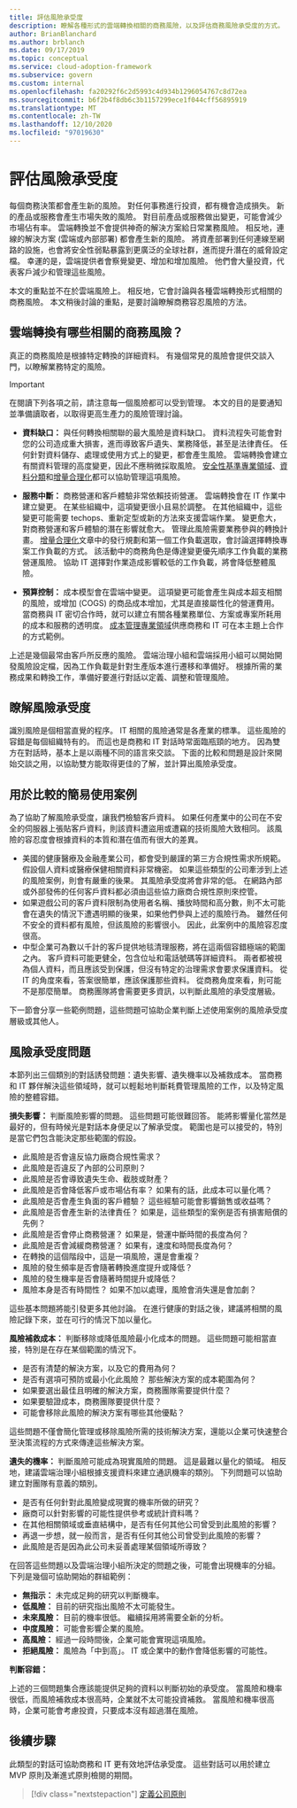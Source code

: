 ```yaml
---
title: 評估風險承受度
description: 瞭解各種形式的雲端轉換相關的商務風險，以及評估商務風險承受度的方式。
author: BrianBlanchard
ms.author: brblanch
ms.date: 09/17/2019
ms.topic: conceptual
ms.service: cloud-adoption-framework
ms.subservice: govern
ms.custom: internal
ms.openlocfilehash: fa20292f6c2d5993c4d934b1296054767c8d72ea
ms.sourcegitcommit: b6f2b4f8db6c3b1157299ece1f044cff56895919
ms.translationtype: MT
ms.contentlocale: zh-TW
ms.lasthandoff: 12/10/2020
ms.locfileid: "97019630"
---
```

# <a name="evaluate-risk-tolerance"></a>評估風險承受度

每個商務決策都會產生新的風險。 對任何事務進行投資，都有機會造成損失。 新的產品或服務會產生市場失敗的風險。 對目前產品或服務做出變更，可能會減少市場佔有率。 雲端轉換並不會提供神奇的解決方案給日常業務風險。 相反地，連線的解決方案 (雲端或內部部署) 都會產生新的風險。 將資產部署到任何連線至網路的設施，也會將安全性弱點暴露到更廣泛的全球社群，進而提升潛在的威脅設定檔。 幸運的是，雲端提供者會察覺變更、增加和增加風險。 他們會大量投資，代表客戶減少和管理這些風險。

本文的重點並不在於雲端風險上。 相反地，它會討論與各種雲端轉換形式相關的商務風險。 本文稍後討論的重點，是要討論瞭解商務容忍風險的方法。

## <a name="what-business-risks-are-associated-with-a-cloud-transformation"></a>雲端轉換有哪些相關的商務風險？

真正的商務風險是根據特定轉換的詳細資料。 有幾個常見的風險會提供交談入門，以瞭解業務特定的風險。

> [!IMPORTANT]
> 在閱讀下列各項之前，請注意每一個風險都可以受到管理。 本文的目的是要通知並準備讀取者，以取得更高生產力的風險管理討論。

- **資料缺口：** 與任何轉換相關聯的最大風險是資料缺口。 資料流程失可能會對您的公司造成重大損害，進而導致客戶遺失、業務降低，甚至是法律責任。 任何針對資料儲存、處理或使用方式上的變更，都會產生風險。 雲端轉換會建立有關資料管理的高度變更，因此不應稍微採取風險。 [安全性基準專業領域](../security-baseline/index.md)、[資料分類](./data-classification.md)和[增量合理化](../../digital-estate/rationalize.md#incremental-rationalization)都可以協助管理這項風險。

- **服務中斷：** 商務營運和客戶體驗非常依賴技術營運。 雲端轉換會在 IT 作業中建立變更。 在某些組織中，這項變更很小且易於調整。 在其他組織中，這些變更可能需要 techops、重新定型或新的方法來支援雲端作業。 變更愈大，對商務營運和客戶體驗的潛在影響就愈大。 管理此風險需要業務參與的轉換計畫。 [增量合理化](../../digital-estate/rationalize.md#incremental-rationalization)文章中的發行規劃和第一個工作負載選取，會討論選擇轉換專案工作負載的方式。 該活動中的商務角色是傳達變更優先順序工作負載的業務營運風險。 協助 IT 選擇對作業造成影響較低的工作負載，將會降低整體風險。

- **預算控制：** 成本模型會在雲端中變更。 這項變更可能會產生與成本超支相關的風險，或增加 (COGS) 的商品成本增加，尤其是直接屬性化的營運費用。 當商務與 IT 密切合作時，就可以建立有關各種業務單位、方案或專案所耗用的成本和服務的透明度。 [成本管理專業領域](../cost-management/index.md)供應商務和 IT 可在本主題上合作的方式範例。

上述是幾個最常由客戶所反應的風險。 雲端治理小組和雲端採用小組可以開始開發風險設定檔，因為工作負載是針對生產版本進行遷移和準備好。 根據所需的業務成果和轉換工作，準備好要進行對話以定義、調整和管理風險。

## <a name="understand-risk-tolerance"></a>瞭解風險承受度

識別風險是個相當直覺的程序。 IT 相關的風險通常是各產業的標準。 這些風險的容錯是每個組織特有的。 而這也是商務和 IT 對話時常面臨瓶頸的地方。 因為雙方在對話時，基本上是以兩種不同的語言來交談。 下面的比較和問題是設計來開始交談之用，以協助雙方能取得更佳的了解，並計算出風險承受度。

## <a name="simple-use-case-for-comparison"></a>用於比較的簡易使用案例

為了協助了解風險承受度，讓我們檢驗客戶資料。 如果任何產業中的公司在不安全的伺服器上張貼客戶資料，則該資料遭盜用或遭竊的技術風險大致相同。 該風險的容忍度會根據資料的本質和潛在值而有很大的差異。

- 美國的健康醫療及金融產業公司，都會受到嚴謹的第三方合規性需求所規範。 假設個人資料或醫療保健相關資料非常機密。 如果這些類型的公司牽涉到上述的風險案例，則會有嚴重的後果。 其風險承受度將會非常的低。 在網路內部或外部發佈的任何客戶資料都必須由這些協力廠商合規性原則來控管。
- 如果遊戲公司的客戶資料限制為使用者名稱、播放時間和高分數，則不太可能會在遺失的情況下遭遇明顯的後果，如果他們參與上述的風險行為。 雖然任何不安全的資料都有風險，但該風險的影響很小。 因此，此案例中的風險容忍度很高。
- 中型企業可為數以千計的客戶提供地毯清理服務，將在這兩個容錯極端的範圍之內。 客戶資料可能更健全，包含位址和電話號碼等詳細資料。 兩者都被視為個人資料，而且應該受到保護，但沒有特定的治理需求會要求保護資料。 從 IT 的角度來看，答案很簡單，應該保護那些資料。 從商務角度來看，則可能不是那麼簡單。 商務團隊將會需要更多資訊，以判斷此風險的承受度層級。

下一節會分享一些範例問題，這些問題可協助企業判斷上述使用案例的風險承受度層級或其他人。

## <a name="risk-tolerance-questions"></a>風險承受度問題

本節列出三個類別的對話誘發問題：遺失影響、遺失機率以及補救成本。 當商務和 IT 夥伴解決這些領域時，就可以輕鬆地判斷耗費管理風險的工作，以及特定風險的整體容錯。

**損失影響：** 判斷風險影響的問題。 這些問題可能很難回答。 能將影響量化當然是最好的，但有時候光是對話本身便足以了解承受度。 範圍也是可以接受的，特別是當它們包含能決定那些範圍的假設。

- 此風險是否會違反協力廠商合規性需求？
- 此風險是否違反了內部的公司原則？
- 此風險是否會導致遺失生命、截肢或財產？
- 此風險是否會降低客戶或市場佔有率？ 如果有的話，此成本可以量化嗎？
- 此風險是否會產生負面的客戶體驗？ 這些經驗可能會影響銷售或收益嗎？
- 此風險是否會產生新的法律責任？ 如果是，這些類型的案例是否有損害賠償的先例？
- 此風險是否會停止商務營運？ 如果是，營運中斷時間的長度為何？
- 此風險是否會減緩商務營運？ 如果有，速度和時間長度為何？
- 在轉換的這個階段中，這是一項風險，還是會重複？
- 風險的發生頻率是否會隨著轉換進度提升或降低？
- 風險的發生機率是否會隨著時間提升或降低？
- 風險本身是否有時間性？ 如果不加以處理，風險會消失還是會加劇？

這些基本問題將能引發更多其他討論。 在進行健康的對話之後，建議將相關的風險記錄下來，並在可行的情況下加以量化。

**風險補救成本：** 判斷移除或降低風險最小化成本的問題。 這些問題可能相當直接，特別是在存在某個範圍的情況下。

- 是否有清楚的解決方案，以及它的費用為何？
- 是否有選項可預防或最小化此風險？ 那些解決方案的成本範圍為何？
- 如果要選出最佳且明確的解決方案，商務團隊需要提供什麼？
- 如果要驗證成本，商務團隊要提供什麼？
- 可能會移除此風險的解決方案有哪些其他優點？

這些問題不僅會簡化管理或移除風險所需的技術解決方案，還能以企業可快速整合至決策流程的方式來傳達這些解決方案。

**遺失的機率：** 判斷風險可能成為現實風險的問題。 這是最難以量化的領域。 相反地，建議雲端治理小組根據支援資料來建立通訊機率的類別。 下列問題可以協助建立對團隊有意義的類別。

- 是否有任何針對此風險變成現實的機率所做的研究？
- 廠商可以針對影響的可能性提供參考或統計資料嗎？
- 在其他相關領域或垂直結構中，是否有任何其他公司曾受到此風險的影響？
- 再退一步想，就一般而言，是否有任何其他公司曾受到此風險的影響？
- 此風險是否是因為此公司未妥善處理某個領域所導致？

在回答這些問題以及雲端治理小組所決定的問題之後，可能會出現機率的分組。 下列是幾個可協助開始的群組範例：

- **無指示：** 未完成足夠的研究以判斷機率。
- **低風險：** 目前的研究指出風險不太可能發生。
- **未來風險：** 目前的機率很低。 繼續採用將需要全新的分析。
- **中度風險：** 可能會影響企業的風險。
- **高風險：** 經過一段時間後，企業可能會實現這項風險。
- **拒絕風險：** 風險為「中到高」。 IT 或企業中的動作會降低影響的可能性。

**判斷容錯：**

上述的三個問題集合應該能提供足夠的資料以判斷初始的承受度。 當風險和機率很低，而風險補救成本很高時，企業就不太可能投資補救。 當風險和機率很高時，企業可能會考慮投資，只要成本沒有超過潛在風險。

## <a name="next-steps"></a>後續步驟

此類型的對話可協助商務和 IT 更有效地評估承受度。 這些對話可以用於建立 MVP 原則及漸進式原則檢閱的期間。

> [!div class="nextstepaction"]
> [定義公司原則](./policy-definition.md)
